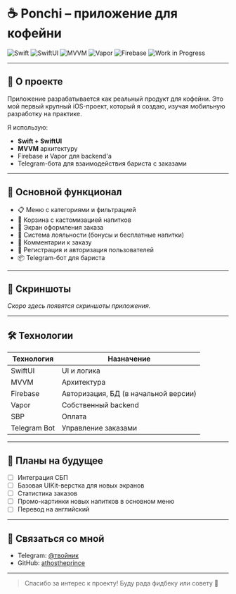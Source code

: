 # ☕ Ponchi – приложение для кофейни

![Swift](https://img.shields.io/badge/Swift-FA7343?logo=swift&logoColor=white)
![SwiftUI](https://img.shields.io/badge/SwiftUI-orange?logo=swift&logoColor=white)
![MVVM](https://img.shields.io/badge/Architecture-MVVM-blueviolet)
![Vapor](https://img.shields.io/badge/Backend-Vapor-0A0A0A)
![Firebase](https://img.shields.io/badge/Firebase-yellow?logo=firebase&logoColor=white)
![Work in Progress](https://img.shields.io/badge/status-WIP-yellow)

---

## 👋 О проекте

Приложение разрабатывается как реальный продукт для кофейни. Это мой первый крупный iOS-проект, который я создаю, изучая мобильную разработку на практике.

Я использую:
- **Swift + SwiftUI**
- **MVVM** архитектуру
- Firebase и Vapor для backend'а
- Telegram-бота для взаимодействия бариста с заказами

---

## 📱 Основной функционал

- 📋 Меню с категориями и фильтрацией
- 🛒 Корзина с кастомизацией напитков
- 🧾 Экран оформления заказа
- 🎁 Система лояльности (бонусы и бесплатные напитки)
- 💬 Комментарии к заказу
- 🔐 Регистрация и авторизация пользователей
- 📦 Telegram-бот для бариста

---

## 📸 Скриншоты

_Скоро здесь появятся скриншоты приложения._

---

## 🛠 Технологии

| Технология | Назначение |
|------------|-------------|
| SwiftUI    | UI и логика |
| MVVM       | Архитектура |
| Firebase   | Авторизация, БД (в начальной версии) |
| Vapor      | Собственный backend |
| SBP        | Оплата |
| Telegram Bot | Управление заказами |

---

## 🔧 Планы на будущее

- [ ] Интеграция СБП
- [ ] Базовая UIKit-верстка для новых экранов
- [ ] Статистика заказов
- [ ] Промо-картинки новых напитков в основном меню
- [ ] Перевод на английский

---

## 🤝 Связаться со мной

- Telegram: [@твойник](https://t.me/ai_athos)
- GitHub: [athostheprince](https://github.com/athostheprince)

---

> Спасибо за интерес к проекту! Буду рада фидбеку или совету 🙌
<!--
**athostheprince/athostheprince** is a ✨ _special_ ✨ repository because its `README.md` (this file) appears on your GitHub profile.

Here are some ideas to get you started:

- 🔭 I’m currently working on ...
- 🌱 I’m currently learning ...
- 👯 I’m looking to collaborate on ...
- 🤔 I’m looking for help with ...
- 💬 Ask me about ...
- 📫 How to reach me: ...
- 😄 Pronouns: ...
- ⚡ Fun fact: ...
-->
